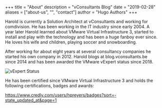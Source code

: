 +++
title = "About"
description = "vConsultants Blog"
date = "2019-02-28"
aliases = ["about-us", "", "contact"]
author = "Hugo Authors"
+++

Harold is currently a Solution Architect at vConsultants and working for comdivision. He has been working in the IT industry since early 2004. A year later Harold learned about VMware Virtual Infrastructure 3, started to install and play with the technology and has been a huge fanboy ever since. He loves his wife and children, playing soccer and snowboarding.

After working for about eight years at several consultancy companies he started his own company in 2012. Harold blogs at blog.vconsultants.be since 2014 and has been awarded the VMware vExpert status since 2018.


![vExpert Status](https://i0.wp.com/blog.vconsultants.be/wordpress/wp-content/uploads/2023/03/image-1.png?ssl=1 "vExpert Status")

He has been certified since VMware Virtual Infrastructure 3 and holds the following certifications, badges and awards:

https://www.credly.com/users/hpreyers/badges?sort=-state_updated_at&page=1